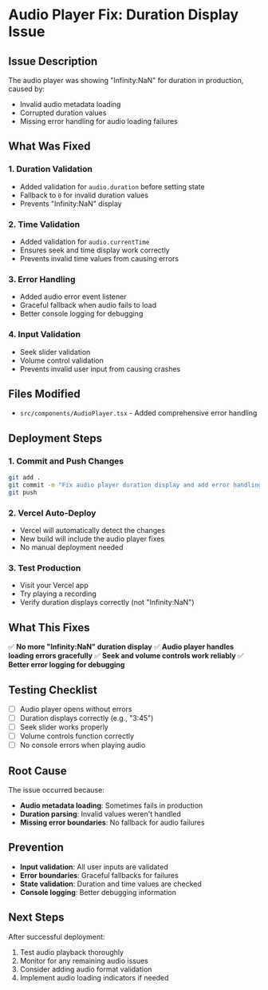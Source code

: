 # Audio Player Fix: Duration Display Issue

## Issue Description

The audio player was showing "Infinity:NaN" for duration in production, caused by:
- Invalid audio metadata loading
- Corrupted duration values
- Missing error handling for audio loading failures

## What Was Fixed

### 1. **Duration Validation**
- Added validation for `audio.duration` before setting state
- Fallback to `0` for invalid duration values
- Prevents "Infinity:NaN" display

### 2. **Time Validation**
- Added validation for `audio.currentTime`
- Ensures seek and time display work correctly
- Prevents invalid time values from causing errors

### 3. **Error Handling**
- Added audio error event listener
- Graceful fallback when audio fails to load
- Better console logging for debugging

### 4. **Input Validation**
- Seek slider validation
- Volume control validation
- Prevents invalid user input from causing crashes

## Files Modified

- `src/components/AudioPlayer.tsx` - Added comprehensive error handling

## Deployment Steps

### 1. **Commit and Push Changes**
```bash
git add .
git commit -m "Fix audio player duration display and add error handling"
git push
```

### 2. **Vercel Auto-Deploy**
- Vercel will automatically detect the changes
- New build will include the audio player fixes
- No manual deployment needed

### 3. **Test Production**
- Visit your Vercel app
- Try playing a recording
- Verify duration displays correctly (not "Infinity:NaN")

## What This Fixes

✅ **No more "Infinity:NaN" duration display**
✅ **Audio player handles loading errors gracefully**
✅ **Seek and volume controls work reliably**
✅ **Better error logging for debugging**

## Testing Checklist

- [ ] Audio player opens without errors
- [ ] Duration displays correctly (e.g., "3:45")
- [ ] Seek slider works properly
- [ ] Volume controls function correctly
- [ ] No console errors when playing audio

## Root Cause

The issue occurred because:
- **Audio metadata loading**: Sometimes fails in production
- **Duration parsing**: Invalid values weren't handled
- **Missing error boundaries**: No fallback for audio failures

## Prevention

- **Input validation**: All user inputs are validated
- **Error boundaries**: Graceful fallbacks for failures
- **State validation**: Duration and time values are checked
- **Console logging**: Better debugging information

## Next Steps

After successful deployment:
1. Test audio playback thoroughly
2. Monitor for any remaining audio issues
3. Consider adding audio format validation
4. Implement audio loading indicators if needed
